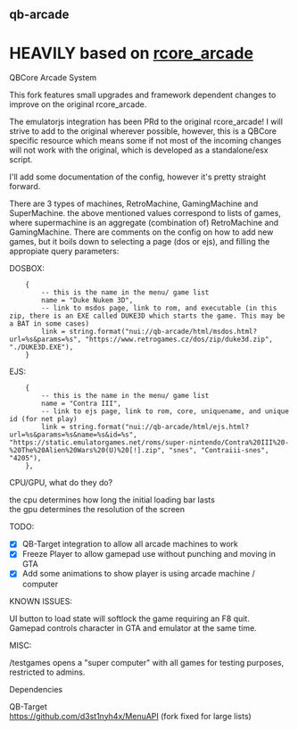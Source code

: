 ## qb-arcade
# HEAVILY based on [rcore_arcade](https://github.com/Xogy/rcore_arcade)

QBCore Arcade System

This fork features small upgrades and framework dependent changes to improve on the original rcore_arcade.

The emulatorjs integration has been PRd to the original rcore_arcade! I will strive to add to the original wherever possible, however, this is a QBCore specific resource which means
some if not most of the incoming changes will not work with the original, which is developed as a standalone/esx script.

I'll add some documentation of the config, however it's pretty straight forward.

There are 3 types of machines, RetroMachine, GamingMachine and SuperMachine.
the above mentioned values correspond to lists of games, where supermachine is an aggregate (combination of) RetroMachine and GamingMachine.
There are comments on the config on how to add new games, but it boils down to selecting a page (dos or ejs), and filling the appropiate query parameters:

DOSBOX:
```
    {
        -- this is the name in the menu/ game list
        name = "Duke Nukem 3D", 
        -- link to msdos page, link to rom, and executable (in this zip, there is an EXE called DUKE3D which starts the game. This may be a BAT in some cases)
        link = string.format("nui://qb-arcade/html/msdos.html?url=%s&params=%s", "https://www.retrogames.cz/dos/zip/duke3d.zip", "./DUKE3D.EXE"),
    }
```
EJS:
```
    {
        -- this is the name in the menu/ game list
        name = "Contra III",
        -- link to ejs page, link to rom, core, uniquename, and unique id (for net play)
        link = string.format("nui://qb-arcade/html/ejs.html?url=%s&params=%s&name=%s&id=%s", "https://static.emulatorgames.net/roms/super-nintendo/Contra%20III%20-%20The%20Alien%20Wars%20(U)%20[!].zip", "snes", "Contraiii-snes", "4205"),
    },
```
CPU/GPU, what do they do?

the cpu determines how long the initial loading bar lasts<br>
the gpu determines the resolution of the screen

TODO:
- [x] QB-Target integration to allow all arcade machines to work
- [x] Freeze Player to allow gamepad use without punching and moving in GTA
- [x] Add some animations to show player is using arcade machine / computer

KNOWN ISSUES:

UI button to load state will softlock the game requiring an F8 quit.<br>
Gamepad controls character in GTA and emulator at the same time.

MISC:

/testgames opens a "super computer" with all games for testing purposes, restricted to admins.

Dependencies

QB-Target<br>
https://github.com/d3st1nyh4x/MenuAPI (fork fixed for large lists)
